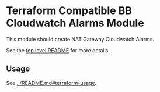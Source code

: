 # Terraform Compatible BB Cloudwatch Alarms Module

This module should create NAT Gateway Cloudwatch Alarms.

See the [top level README](../README.md) for more details.

## Usage

See [../README.md#terraform-usage](../README.md#terraform-usage).
